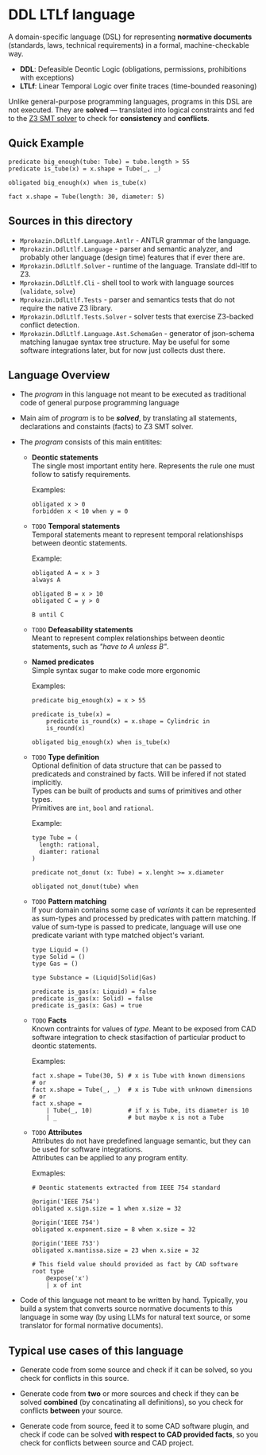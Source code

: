 # DDL LTLf language

A domain-specific language (DSL) for representing **normative documents**  
(standards, laws, technical requirements) in a formal, machine-checkable way.

- **DDL**: Defeasible Deontic Logic (obligations, permissions, prohibitions with exceptions)
- **LTLf**: Linear Temporal Logic over finite traces (time-bounded reasoning)

Unlike general-purpose programming languages, programs in this DSL are not executed.
They are **solved** — translated into logical constraints and fed to the [Z3 SMT solver](https://github.com/Z3Prover/z3) to check for **consistency** and **conflicts**.

## Quick Example

```dsl
predicate big_enough(tube: Tube) = tube.length > 55
predicate is_tube(x) = x.shape = Tube(_, _)

obligated big_enough(x) when is_tube(x)

fact x.shape = Tube(length: 30, diameter: 5)
```

## Sources in this directory

- `Mprokazin.DdlLtlf.Language.Antlr` - ANTLR grammar of the language.
- `Mprokazin.DdlLtlf.Language` - parser and semantic analyzer, and probably other language (design time) features that if ever there are.
- `Mprokazin.DdlLtlf.Solver` - runtime of the language. Translate ddl-ltlf to Z3.
- `Mprokazin.DdlLtlf.Cli` - shell tool to work with language sources (`validate`, `solve`)
- `Mprokazin.DdlLtlf.Tests` - parser and semantics tests that do not require the native Z3 library.
- `Mprokazin.DdlLtlf.Tests.Solver` - solver tests that exercise Z3-backed conflict detection.
- `Mprokazin.DdlLtlf.Language.Ast.SchemaGen` - generator of json-schema matching lanugae syntax tree structure. May be useful for some software integrations later, but for now just collects dust there.

## Language Overview

- The _program_ in this language not meant to be executed as traditional code of
  general purpose programming language

- Main aim of _program_ is to be **_solved_**, by translating all statements,
  declarations and constaints (facts) to Z3 SMT solver.

- The _program_ consists of this main entitites:
  
  - **Deontic statements**  
    The single most important entity here. Represents the rule one must follow
    to satisfy requirements.

    Examples:  
    ```
    obligated x > 0
    forbidden x < 10 when y = 0
    ```

  - `TODO` **Temporal statements**  
    Temporal statements meant to represent temporal relationshisps between
    deontic statements.

    Example:
    ```
    obligated A = x > 3
    always A
    
    obligated B = x > 10
    obligated C = y > 0
    
    B until C
    ```

  - `TODO` **Defeasability statements**  
    Meant to represent complex relationships between deontic statements,
    such as _"have to A unless B"_.
  
  - **Named predicates**  
    Simple syntax sugar to make code more ergonomic

    Examples:
    ```
    predicate big_enough(x) = x > 55
    
    predicate is_tube(x) = 
        predicate is_round(x) = x.shape = Cylindric in
        is_round(x)
    
    obligated big_enough(x) when is_tube(x)
    ```
  
  - `TODO` **Type definition**  
    Optional definition of data structure that can be passed to predicateds and constrained by facts. Will be infered if not stated implicitly.  
    Types can be built of products and sums of primitives and other types.  
    Primitives are `int`, `bool` and `rational`.

    Example:
    ```
    type Tube = (
      length: rational, 
      diamter: rational
    )

    predicate not_donut (x: Tube) = x.lenght >= x.diameter
    
    obligated not_donut(tube) when
    ```

  - `TODO` **Pattern matching**  
    If your domain contains some case of _variants_ it can be represented
    as sum-types and processed by predicates with pattern matching.
    If value of sum-type is passed to predicate, language will use
    one predicate variant with type matched object's variant.
    ```
    type Liquid = ()
    type Solid = ()
    type Gas = ()

    type Substance = (Liquid|Solid|Gas)
    
    predicate is_gas(x: Liquid) = false
    predicate is_gas(x: Solid) = false
    predicate is_gas(x: Gas) = true
    ```

  - `TODO` **Facts**  
    Known contraints for values of _type_. Meant to be exposed
    from CAD software integration to check stasifaction of particular product to deontic statements.

    Examples:
    ```
    fact x.shape = Tube(30, 5) # x is Tube with known dimensions
    # or
    fact x.shape = Tube(_, _)  # x is Tube with unknown dimensions
    # or
    fact x.shape =             
        | Tube(_, 10)          # if x is Tube, its diameter is 10 
        | _                    # but maybe x is not a Tube
    ```
  - `TODO` **Attributes**  
    Attributes do not have predefined language semantic, but they
    can be used for software integrations.  
    Attributes can be applied to any program entity.
    
    Exmaples:
    ```
    # Deontic statements extracted from IEEE 754 standard

    @origin('IEEE 754')
    obligated x.sign.size = 1 when x.size = 32
    
    @origin('IEEE 754')
    obligated x.exponent.size = 8 when x.size = 32

    @origin('IEEE 753')
    obligated x.mantissa.size = 23 when x.size = 32

    # This field value should provided as fact by CAD software
    root type 
        @expose('x')
        | x of int
    ```
  
- Code of this language not meant to be written by hand. Typically, you
  build a system that converts source normative documents to this language in some way (by using LLMs for natural text source, or some translator for formal normative documents).

## Typical use cases of this language
  
- Generate code from some source and check if it can be solved, so you check for conflicts in this source.

- Generate code from **two** or more sources and check if they can be solved **combined** (by concatinating all definitions), so you check for conflicts **between** your source.

- Generate code from source, feed it to some CAD software plugin, and check if code can be solved **with respect to CAD provided facts**, so you check for conflicts between source and CAD project.
